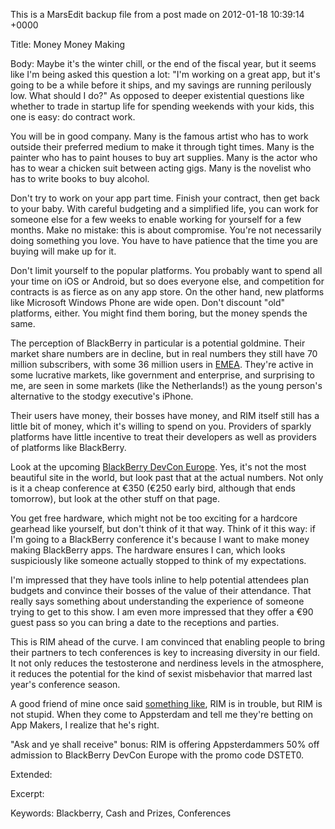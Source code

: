 This is a MarsEdit backup file from a post made on 2012-01-18 10:39:14 +0000

Title:
Money Money Making

Body:
Maybe it's the winter chill, or the end of the fiscal year, but it seems like I'm being asked this question a lot: "I'm working on a great app, but it's going to be a while before it ships, and my savings are running perilously low. What should I do?" As opposed to deeper existential questions like whether to trade in startup life for spending weekends with your kids, this one is easy: do contract work.

You will be in good company. Many is the famous artist who has to work outside their preferred medium to make it through tight times. Many is the painter who has to paint houses to buy art supplies. Many is the actor who has to wear a chicken suit between acting gigs. Many is the novelist who has to write books to buy alcohol. 

Don't try to work on your app part time. Finish your contract, then get back to your baby. With careful budgeting and a simplified life, you can work for someone else for a few weeks to enable working for yourself for a few months. Make no mistake: this is about compromise. You're not necessarily doing something you love. You have to have patience that the time you are buying will make up for it.

Don't limit yourself to the popular platforms. You probably want to spend all your time on iOS or Android, but so does everyone else, and competition for contracts is as fierce as on any app store. On the other hand, new platforms like Microsoft Windows Phone are wide open. Don't discount "old" platforms, either. You might find them boring, but the money spends the same.

The perception of BlackBerry in particular is a potential goldmine. Their market share numbers are in decline, but in real numbers they still have 70 million subscribers, with some 36 million users in <a href="http://en.wikipedia.org/wiki/Europe,_the_Middle_East_and_Africa">EMEA</a>. They're active in some lucrative markets, like government and enterprise, and surprising to me, are seen in some markets (like the Netherlands!) as the young person's alternative to the stodgy executive's iPhone.

Their users have money, their bosses have money, and RIM itself still has a little bit of money, which it's willing to spend on you. Providers of sparkly platforms have little incentive to treat their developers as well as providers of platforms like BlackBerry. 

Look at the upcoming <a href="http://www.blackberrydevcon.com/europe/registration/pricing">BlackBerry DevCon Europe</a>. Yes, it's not the most beautiful site in the world, but look past that at the actual numbers. Not only is it a cheap conference at €350 (€250 early bird, although that ends tomorrow), but look at the other stuff on that page.

You get free hardware, which might not be too exciting for a hardcore gearhead like yourself, but don't think of it that way. Think of it this way: if I'm going to a BlackBerry conference it's because I want to make money making BlackBerry apps. The hardware ensures I can, which looks suspiciously like someone actually stopped to think of my expectations.

I'm impressed that they have tools inline to help potential attendees plan budgets and convince their bosses of the value of their attendance. That really says something about understanding the experience of someone trying to get to this show. I am even more impressed that they offer a €90 guest pass so you can bring a date to the receptions and parties.

This is RIM ahead of the curve. I am convinced that enabling people to bring their partners to tech conferences is key to increasing diversity in our field. It not only reduces the testosterone and nerdiness levels in the atmosphere, it reduces the potential for the kind of sexist misbehavior that marred last year's conference season.

A good friend of mine once said <a href="http://kickingbear.com/blog/archives/83">something like</a>, RIM is in trouble, but RIM is not stupid. When they come to Appsterdam and tell me they're betting on App Makers, I realize that he's right.

"Ask and ye shall receive" bonus: RIM is offering Appsterdammers 50% off admission to BlackBerry DevCon Europe with the promo code DSTET0.

Extended:


Excerpt:


Keywords:
Blackberry, Cash and Prizes, Conferences